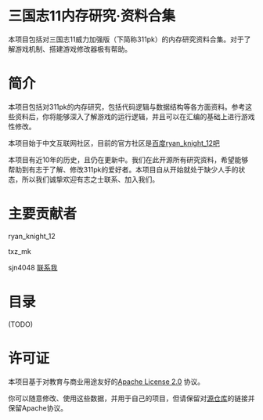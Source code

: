 # 三国志11内存研究·资料合集

本项目包括对三国志11威力加强版（下简称311pk）的内存研究资料合集。对于了解游戏机制、搭建游戏修改器极有帮助。

# 简介

本项目包括对311pk的内存研究，包括代码逻辑与数据结构等各方面资料。参考这些资料后，你将能够深入了解游戏的运行逻辑，并且可以在汇编的基础上进行游戏性修改。

本项目始于中文互联网社区，目前的官方社区是[百度ryan_knight_12吧](https://tieba.baidu.com/f?kw=ryan_knight_12)

本项目有近10年的历史，且仍在更新中。我们在此开源所有研究资料，希望能够帮助到有志于了解、修改311pk的爱好者。本项目自从开始就处于缺少人手的状态，所以我们诚挚欢迎有志之士联系、加入我们。

# 主要贡献者

ryan_knight_12

txz_mk

sjn4048 [联系我](mailto:3160105216@zju.edu.cn?subject=[311MemorySearch]<请输入主题>)

# 目录

(TODO)

# 许可证

本项目基于对教育与商业用途友好的[Apache License 2.0](https://www.apache.org/licenses/LICENSE-2.0) 协议。

你可以随意修改、使用这些数据，并用于自己的项目，但请保留对[源仓库](https://github.com/sjn4048/311MemoryResearch)的链接并保留Apache协议。
